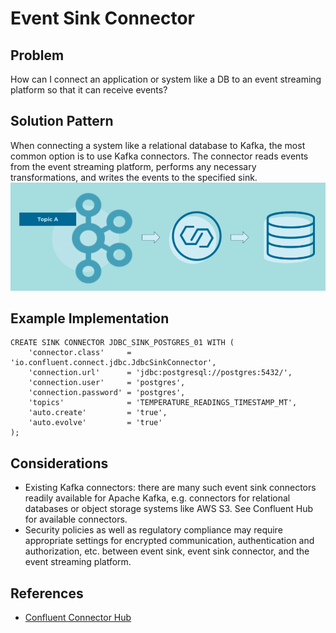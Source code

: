 # Event Sink Connector

## Problem
How can I connect an application or system like a DB to an event streaming platform so that it can receive events?

## Solution Pattern
When connecting a system like a relational database to Kafka, the most common option is to use Kafka connectors. The connector reads events from the event streaming platform, performs any necessary transformations, and writes the events to the specified sink.
![event-sink-connector](img/event-sink-connector.png)

## Example Implementation
```
CREATE SINK CONNECTOR JDBC_SINK_POSTGRES_01 WITH (
    'connector.class'     = 'io.confluent.connect.jdbc.JdbcSinkConnector',
    'connection.url'      = 'jdbc:postgresql://postgres:5432/',
    'connection.user'     = 'postgres',
    'connection.password' = 'postgres',
    'topics'              = 'TEMPERATURE_READINGS_TIMESTAMP_MT',
    'auto.create'         = 'true',
    'auto.evolve'         = 'true'
);
```

## Considerations
* Existing Kafka connectors: there are many such event sink connectors readily available for Apache Kafka, e.g. connectors for relational databases or object storage systems like AWS S3.  See Confluent Hub for available connectors.
* Security policies as well as regulatory compliance may require appropriate settings for encrypted communication, authentication and authorization, etc. between event sink, event sink connector, and the event streaming platform.

## References
* [Confluent Connector Hub](https://www.confluent.io/hub/) 

